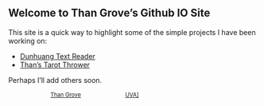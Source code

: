 ## Welcome to Than Grove’s Github IO Site

This site is a quick way to highlight some of the simple projects I have been working on:

* [Dunhuang Text Reader](https://thangrove.github.io/DunhuangReader/index.html)
* [Than’s Tarot Thrower](https://thangrove.github.io/tarotthrower/)

Perhaps I’ll add others soon.


<div class="myabout">
<em>Site Created by</em> 
<a href="https://uva.theopenscholar.com/nathaniel-grove" target="_blank">Than Grove</a>, 
a researcher at 
<a href="https://www.virginia.edu" target="_blank">UVA]</a>.
</div>

<style>
.myabout {
    color: #fff;
    font-size: 80%;
}
</style>